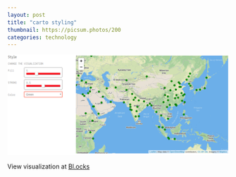 ```yaml
---
layout: post
title: "carto styling"
thumbnail: https://picsum.photos/200
categories: technology
---
```


<img src="/img/carto-style.png" class="img-full" />

View visualization at <a href="https://bl.ocks.org/va6un/9282b51acf83593a63996eff655837d2/" target="_blank">Bl.ocks</a>
